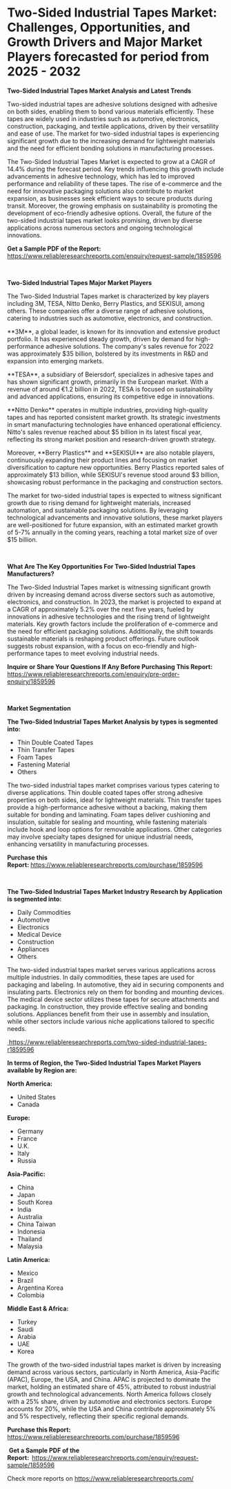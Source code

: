 <p><h1>Two-Sided Industrial Tapes Market: Challenges, Opportunities, and Growth Drivers and Major Market Players forecasted for period from 2025 - 2032</h1></p><p><strong>Two-Sided Industrial Tapes Market Analysis and Latest Trends</strong></p>
<p><p>Two-sided industrial tapes are adhesive solutions designed with adhesive on both sides, enabling them to bond various materials efficiently. These tapes are widely used in industries such as automotive, electronics, construction, packaging, and textile applications, driven by their versatility and ease of use. The market for two-sided industrial tapes is experiencing significant growth due to the increasing demand for lightweight materials and the need for efficient bonding solutions in manufacturing processes.</p><p>The Two-Sided Industrial Tapes Market is expected to grow at a CAGR of 14.4% during the forecast period. Key trends influencing this growth include advancements in adhesive technology, which has led to improved performance and reliability of these tapes. The rise of e-commerce and the need for innovative packaging solutions also contribute to market expansion, as businesses seek efficient ways to secure products during transit. Moreover, the growing emphasis on sustainability is promoting the development of eco-friendly adhesive options. Overall, the future of the two-sided industrial tapes market looks promising, driven by diverse applications across numerous sectors and ongoing technological innovations.</p></p>
<p><strong>Get a Sample PDF of the Report:&nbsp;</strong> <a href="https://www.reliableresearchreports.com/enquiry/request-sample/1859596?utm_campaign=2119&utm_medium=2&utm_source=Github&utm_content=ia&utm_term=10022025&utm_id=two-sided-industrial-tapes">https://www.reliableresearchreports.com/enquiry/request-sample/1859596</a></p>
<p>&nbsp;</p>
<p><strong>Two-Sided Industrial Tapes Major Market Players</strong></p>
<p><p>The Two-Sided Industrial Tapes market is characterized by key players including 3M, TESA, Nitto Denko, Berry Plastics, and SEKISUI, among others. These companies offer a diverse range of adhesive solutions, catering to industries such as automotive, electronics, and construction.</p><p>**3M**, a global leader, is known for its innovation and extensive product portfolio. It has experienced steady growth, driven by demand for high-performance adhesive solutions. The company's sales revenue for 2022 was approximately $35 billion, bolstered by its investments in R&D and expansion into emerging markets.</p><p>**TESA**, a subsidiary of Beiersdorf, specializes in adhesive tapes and has shown significant growth, primarily in the European market. With a revenue of around €1.2 billion in 2022, TESA is focused on sustainability and advanced applications, ensuring its competitive edge in innovations.</p><p>**Nitto Denko** operates in multiple industries, providing high-quality tapes and has reported consistent market growth. Its strategic investments in smart manufacturing technologies have enhanced operational efficiency. Nitto's sales revenue reached about $5 billion in its latest fiscal year, reflecting its strong market position and research-driven growth strategy.</p><p>Moreover, **Berry Plastics** and **SEKISUI** are also notable players, continuously expanding their product lines and focusing on market diversification to capture new opportunities. Berry Plastics reported sales of approximately $13 billion, while SEKISUI's revenue stood around $3 billion, showcasing robust performance in the packaging and construction sectors.</p><p>The market for two-sided industrial tapes is expected to witness significant growth due to rising demand for lightweight materials, increased automation, and sustainable packaging solutions. By leveraging technological advancements and innovative solutions, these market players are well-positioned for future expansion, with an estimated market growth of 5-7% annually in the coming years, reaching a total market size of over $15 billion.</p></p>
<p>&nbsp;</p>
<p><strong>What Are The Key Opportunities For Two-Sided Industrial Tapes Manufacturers?</strong></p>
<p><p>The Two-Sided Industrial Tapes market is witnessing significant growth driven by increasing demand across diverse sectors such as automotive, electronics, and construction. In 2023, the market is projected to expand at a CAGR of approximately 5.2% over the next five years, fueled by innovations in adhesive technologies and the rising trend of lightweight materials. Key growth factors include the proliferation of e-commerce and the need for efficient packaging solutions. Additionally, the shift towards sustainable materials is reshaping product offerings. Future outlook suggests robust expansion, with a focus on eco-friendly and high-performance tapes to meet evolving industrial needs.</p></p>
<p><strong>Inquire or Share Your Questions If Any Before Purchasing This Report:</strong> <a href="https://www.reliableresearchreports.com/enquiry/pre-order-enquiry/1859596?utm_campaign=2119&utm_medium=2&utm_source=Github&utm_content=ia&utm_term=10022025&utm_id=two-sided-industrial-tapes">https://www.reliableresearchreports.com/enquiry/pre-order-enquiry/1859596</a></p>
<p>&nbsp;</p>
<p><strong>Market Segmentation</strong></p>
<p><strong>The Two-Sided Industrial Tapes Market Analysis by types is segmented into:</strong></p>
<p><ul><li>Thin Double Coated Tapes</li><li>Thin Transfer Tapes</li><li>Foam Tapes</li><li>Fastening Material</li><li>Others</li></ul></p>
<p><p>The two-sided industrial tapes market comprises various types catering to diverse applications. Thin double coated tapes offer strong adhesive properties on both sides, ideal for lightweight materials. Thin transfer tapes provide a high-performance adhesive without a backing, making them suitable for bonding and laminating. Foam tapes deliver cushioning and insulation, suitable for sealing and mounting, while fastening materials include hook and loop options for removable applications. Other categories may involve specialty tapes designed for unique industrial needs, enhancing versatility in manufacturing processes.</p></p>
<p><strong>Purchase this Report:&nbsp;</strong><a href="https://www.reliableresearchreports.com/purchase/1859596?utm_campaign=2119&utm_medium=2&utm_source=Github&utm_content=ia&utm_term=10022025&utm_id=two-sided-industrial-tapes">https://www.reliableresearchreports.com/purchase/1859596</a></p>
<p>&nbsp;</p>
<p><strong>The Two-Sided Industrial Tapes Market Industry Research by Application is segmented into:</strong></p>
<p><ul><li>Daily Commodities</li><li>Automotive</li><li>Electronics</li><li>Medical Device</li><li>Construction</li><li>Appliances</li><li>Others</li></ul></p>
<p><p>The two-sided industrial tapes market serves various applications across multiple industries. In daily commodities, these tapes are used for packaging and labeling. In automotive, they aid in securing components and insulating parts. Electronics rely on them for bonding and mounting devices. The medical device sector utilizes these tapes for secure attachments and packaging. In construction, they provide effective sealing and bonding solutions. Appliances benefit from their use in assembly and insulation, while other sectors include various niche applications tailored to specific needs.</p></p>
<p><a href="https://www.reliableresearchreports.com/two-sided-industrial-tapes-r1859596?utm_campaign=2119&utm_medium=2&utm_source=Github&utm_content=ia&utm_term=10022025&utm_id=two-sided-industrial-tapes">&nbsp;https://www.reliableresearchreports.com/two-sided-industrial-tapes-r1859596</a></p>
<p><strong>In terms of Region, the Two-Sided Industrial Tapes Market Players available by Region are:</strong></p>
<p>
    <p> <strong> North America: </strong>
        <ul>
            <li>United States</li>
            <li>Canada</li>
        </ul>
        </p> 
    <p> <strong> Europe: </strong>
        <ul>
            <li>Germany</li>
            <li>France</li>
            <li>U.K.</li>
            <li>Italy</li>
            <li>Russia</li>
        </ul>
        </p> 
    <p> <strong> Asia-Pacific: </strong>
        <ul>
            <li>China</li>
            <li>Japan</li>
            <li>South Korea</li>
            <li>India</li>
            <li>Australia</li>
            <li>China Taiwan</li>
            <li>Indonesia</li>
            <li>Thailand</li>
            <li>Malaysia</li>
        </ul>
        </p> 
    <p> <strong> Latin America: </strong>
        <ul>
            <li>Mexico</li>
            <li>Brazil</li>
            <li>Argentina Korea</li>
            <li>Colombia</li>
        </ul>
        </p> 
    <p> <strong> Middle East & Africa: </strong>
        <ul>
            <li>Turkey</li>
            <li>Saudi</li>
            <li>Arabia</li>
            <li>UAE</li>
            <li>Korea</li>
        </ul>
    </p>
    </p>
<p><p>The growth of the two-sided industrial tapes market is driven by increasing demand across various sectors, particularly in North America, Asia-Pacific (APAC), Europe, the USA, and China. APAC is projected to dominate the market, holding an estimated share of 45%, attributed to robust industrial growth and technological advancements. North America follows closely with a 25% share, driven by automotive and electronics sectors. Europe accounts for 20%, while the USA and China contribute approximately 5% and 5% respectively, reflecting their specific regional demands.</p></p>
<p><strong>Purchase this Report: </strong><a href="https://www.reliableresearchreports.com/purchase/1859596?utm_campaign=2119&utm_medium=2&utm_source=Github&utm_content=ia&utm_term=10022025&utm_id=two-sided-industrial-tapes">https://www.reliableresearchreports.com/purchase/1859596</a></p>
<p>&nbsp;<strong>Get a Sample PDF of the Report:&nbsp;&nbsp;</strong><a href="https://www.reliableresearchreports.com/enquiry/request-sample/1859596?utm_campaign=2119&utm_medium=2&utm_source=Github&utm_content=ia&utm_term=10022025&utm_id=two-sided-industrial-tapes">https://www.reliableresearchreports.com/enquiry/request-sample/1859596</a></p>
<p><strong></strong></p>
<p>Check more reports on <a href="https://www.reliableresearchreports.com/?utm_campaign=2119&utm_medium=2&utm_source=Github&utm_content=ia&utm_term=10022025&utm_id=two-sided-industrial-tapes">https://www.reliableresearchreports.com/</a></p>